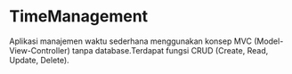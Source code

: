 # TimeManagement
Aplikasi manajemen waktu sederhana menggunakan konsep MVC (Model-View-Controller) tanpa database.Terdapat fungsi CRUD (Create, Read, Update, Delete).
